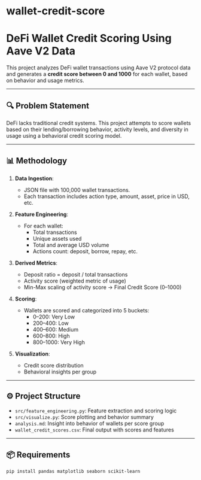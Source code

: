 # wallet-credit-score
# DeFi Wallet Credit Scoring Using Aave V2 Data

This project analyzes DeFi wallet transactions using Aave V2 protocol data and generates a **credit score between 0 and 1000** for each wallet, based on behavior and usage metrics.

---

## 🔍 Problem Statement

DeFi lacks traditional credit systems. This project attempts to score wallets based on their lending/borrowing behavior, activity levels, and diversity in usage using a behavioral credit scoring model.

---

## 📊 Methodology

1. **Data Ingestion**:
   - JSON file with 100,000 wallet transactions.
   - Each transaction includes action type, amount, asset, price in USD, etc.

2. **Feature Engineering**:
   - For each wallet:
     - Total transactions
     - Unique assets used
     - Total and average USD volume
     - Actions count: deposit, borrow, repay, etc.

3. **Derived Metrics**:
   - Deposit ratio = deposit / total transactions
   - Activity score (weighted metric of usage)
   - Min-Max scaling of activity score → Final Credit Score (0–1000)

4. **Scoring**:
   - Wallets are scored and categorized into 5 buckets:
     - 0–200: Very Low
     - 200–400: Low
     - 400–600: Medium
     - 600–800: High
     - 800–1000: Very High

5. **Visualization**:
   - Credit score distribution
   - Behavioral insights per group

---

## ⚙️ Project Structure

- `src/feature_engineering.py`: Feature extraction and scoring logic
- `src/visualize.py`: Score plotting and behavior summary
- `analysis.md`: Insight into behavior of wallets per score group
- `wallet_credit_scores.csv`: Final output with scores and features

---

## 📦 Requirements

```bash
pip install pandas matplotlib seaborn scikit-learn
